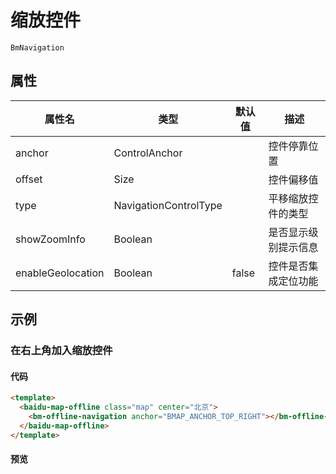 # 缩放控件

`BmNavigation`

## 属性

|属性名|类型|默认值|描述|
|------|-----|-----|----|
|anchor|ControlAnchor||控件停靠位置|
|offset|Size||控件偏移值|
|type|NavigationControlType||平移缩放控件的类型|
|showZoomInfo|Boolean||是否显示级别提示信息|
|enableGeolocation|Boolean|false|控件是否集成定位功能|

## 示例

### 在右上角加入缩放控件

#### 代码

```html
<template>
  <baidu-map-offline class="map" center="北京">
    <bm-offline-navigation anchor="BMAP_ANCHOR_TOP_RIGHT"></bm-offline-navigation>
  </baidu-map-offline>
</template>
```

#### 预览
<doc-preview>
  <baidu-map-offline class="map" center="北京">
    <bm-offline-navigation anchor="BMAP_ANCHOR_TOP_RIGHT"></bm-offline-navigation>
  </baidu-map-offline>
</doc-preview>
